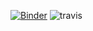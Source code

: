 [![Binder](https://mybinder.org/badge_logo.svg)](https://mybinder.org/v2/gh/boberdober17/SiriusCV/master)
![travis](https://api.travis-ci.org/boberdober17/SiriusCV.svg?branch=master)
